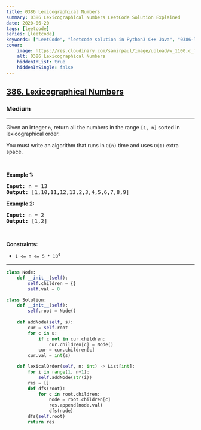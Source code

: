 ```yaml
---
title: 0386 Lexicographical Numbers
summary: 0386 Lexicographical Numbers LeetCode Solution Explained
date: 2020-06-20
tags: [leetcode]
series: [leetcode]
keywords: ["LeetCode", "leetcode solution in Python3 C++ Java", "0386-lexicographical-numbers LeetCode Solution Explained"]
cover:
    image: https://res.cloudinary.com/samirpaul/image/upload/w_1100,c_fit,co_rgb:FFFFFF,l_text:Arial_75_bold:0386 Lexicographical Numbers - Solution Explained/problem-solving.webp
    alt: 0386 Lexicographical Numbers
    hiddenInList: true
    hiddenInSingle: false
---
```



<h2><a href="https://leetcode.com/problems/lexicographical-numbers">386. Lexicographical Numbers</a></h2><h3>Medium</h3><hr><p>Given an integer <code>n</code>, return all the numbers in the range <code>[1, n]</code> sorted in lexicographical order.</p>

<p>You must write an algorithm that runs in&nbsp;<code>O(n)</code>&nbsp;time and uses <code>O(1)</code> extra space.&nbsp;</p>

<p>&nbsp;</p>
<p><strong class="example">Example 1:</strong></p>
<pre><strong>Input:</strong> n = 13
<strong>Output:</strong> [1,10,11,12,13,2,3,4,5,6,7,8,9]
</pre><p><strong class="example">Example 2:</strong></p>
<pre><strong>Input:</strong> n = 2
<strong>Output:</strong> [1,2]
</pre>
<p>&nbsp;</p>
<p><strong>Constraints:</strong></p>

<ul>
	<li><code>1 &lt;= n &lt;= 5 * 10<sup>4</sup></code></li>
</ul>


---




```python
class Node:
    def __init__(self):
        self.children = {}
        self.val = 0

class Solution:
    def __init__(self):
        self.root = Node()
    
    def addNode(self, s):
        cur = self.root
        for c in s:
            if c not in cur.children:
                cur.children[c] = Node()
            cur = cur.children[c]
        cur.val = int(s)

    def lexicalOrder(self, n: int) -> List[int]:
        for i in range(1, n+1):
            self.addNode(str(i))
        res = []
        def dfs(root):
            for c in root.children:
                node = root.children[c]
                res.append(node.val)
                dfs(node)
        dfs(self.root)
        return res







```
